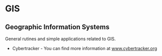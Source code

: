 # GIS
## Geographic Information Systems

General rutines and simple applications related to GIS.

* Cybertracker - You can find more information at www.cybertracker.org
